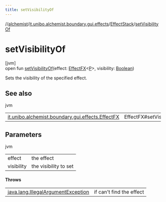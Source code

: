 ```yaml
---
title: setVisibilityOf
---
```

//[alchemist](../../../index.html)/[it.unibo.alchemist.boundary.gui.effects](../index.html)/[EffectStack](index.html)/[setVisibilityOf](set-visibility-of.html)



# setVisibilityOf



[jvm]\
open fun [setVisibilityOf](set-visibility-of.html)(effect: [EffectFX](../-effect-f-x/index.html)<[P](../../it.unibo.alchemist.boundary.gui.effects.json/-effect-serializer/effect-from-file.html)>, visibility: [Boolean](https://kotlinlang.org/api/latest/jvm/stdlib/kotlin/-boolean/index.html))



Sets the visibility of the specified effect.



## See also


jvm

| | |
|---|---|
| [it.unibo.alchemist.boundary.gui.effects.EffectFX](../-effect-f-x/set-visibility.html) | EffectFX#setVisibility(boolean) |



## Parameters


jvm

| | |
|---|---|
| effect | the effect |
| visibility | the visibility to set |



#### Throws


| | |
|---|---|
| [java.lang.IllegalArgumentException](https://docs.oracle.com/javase/8/docs/api/java/lang/IllegalArgumentException.html) | if can't find the effect |



